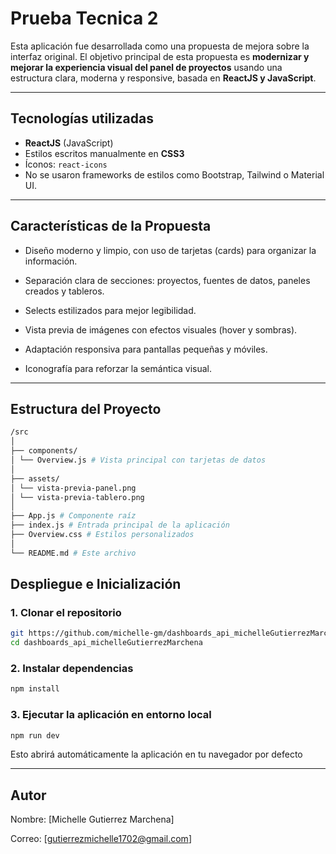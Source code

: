 # Prueba Tecnica 2

Esta aplicación fue desarrollada como una propuesta de mejora sobre la interfaz original. El objetivo principal de esta propuesta es 
**modernizar y mejorar la experiencia visual del panel de proyectos** usando una estructura clara, moderna y responsive, basada en **ReactJS y JavaScript**.

---

## Tecnologías utilizadas

- **ReactJS** (JavaScript)
- Estilos escritos manualmente en **CSS3**
- Íconos: `react-icons`
- No se usaron frameworks de estilos como Bootstrap, Tailwind o Material UI.

---

## Características de la Propuesta

- Diseño moderno y limpio, con uso de tarjetas (cards) para organizar la información.

- Separación clara de secciones: proyectos, fuentes de datos, paneles creados y tableros.

- Selects estilizados para mejor legibilidad.

- Vista previa de imágenes con efectos visuales (hover y sombras).

- Adaptación responsiva para pantallas pequeñas y móviles.

- Iconografía para reforzar la semántica visual.

---

## Estructura del Proyecto

```bash
/src
│
├── components/
│ └── Overview.js # Vista principal con tarjetas de datos
│
├── assets/
│ └── vista-previa-panel.png
│ └── vista-previa-tablero.png
│
├── App.js # Componente raíz
├── index.js # Entrada principal de la aplicación
├── Overview.css # Estilos personalizados
│
└── README.md # Este archivo
```

## Despliegue e Inicialización

### 1. Clonar el repositorio

```bash
git https://github.com/michelle-gm/dashboards_api_michelleGutierrezMarchena.git
cd dashboards_api_michelleGutierrezMarchena 
```

### 2. Instalar dependencias
```bash
npm install
```

### 3. Ejecutar la aplicación en entorno local
```bash
npm run dev
```
Esto abrirá automáticamente la aplicación en tu navegador por defecto

---

## Autor
Nombre: [Michelle Gutierrez Marchena]

Correo: [gutierrezmichelle1702@gmail.com]
